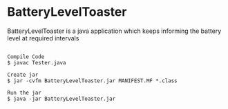 # BatteryLevelToaster
BatteryLevelToaster is a java application which keeps informing the battery level at required intervals

```

Compile Code
$ javac Tester.java

Create jar
$ jar -cvfm BatteryLevelToaster.jar MANIFEST.MF *.class

Run the jar
$ java -jar BatteryLevelToaster.jar

```
